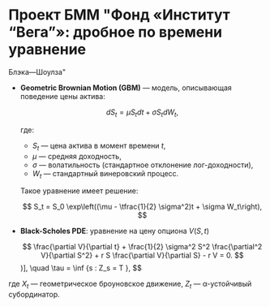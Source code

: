 # Проект БММ "Фонд «Институт “Вега”»: дробное по времени уравнение
Блэка—Шоулза"

* **Geometric Brownian Motion (GBM)** — модель, описывающая поведение цены актива:

  $$
  dS_t = \mu S_t dt + \sigma S_t dW_t,
  $$

  где:

  * $S_t$ — цена актива в момент времени $t$,
  * $\mu$ — средняя доходность, 
  * $\sigma$ — волатильность (стандартное отклонение лог-доходности),
  * $W_t$ — стандартный винеровский процесс.

  Такое уравнение имеет решение:

  $$
  S_t = S_0 \exp\left((\mu - \tfrac{1}{2} \sigma^2)t + \sigma W_t\right),
  $$

* **Black-Scholes PDE**: уравнение на цену опциона $V(S, t)$

  $$
  \frac{\partial V}{\partial t} + \frac{1}{2} \sigma^2 S^2 \frac{\partial^2 V}{\partial S^2} + r S \frac{\partial V}{\partial S} - r V = 0.
  $$
)], \quad \tau = \inf \{s : Z_s = T \},
$$

где $X_t$ — геометрическое броуновское движение, $Z_t$ — α-устойчивый субординатор.
